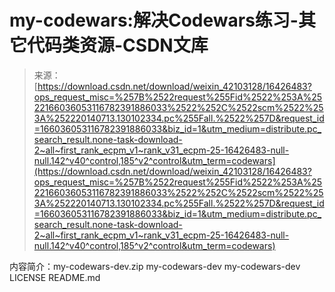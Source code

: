 <!--yml
category: codewars
date: 2022-08-13 11:31:59
-->

# my-codewars:解决Codewars练习-其它代码类资源-CSDN文库

> 来源：[https://download.csdn.net/download/weixin_42103128/16426483?ops_request_misc=%257B%2522request%255Fid%2522%253A%2522166036053116782391886033%2522%252C%2522scm%2522%253A%252220140713.130102334.pc%255Fall.%2522%257D&request_id=166036053116782391886033&biz_id=1&utm_medium=distribute.pc_search_result.none-task-download-2~all~first_rank_ecpm_v1~rank_v31_ecpm-25-16426483-null-null.142^v40^control,185^v2^control&utm_term=codewars](https://download.csdn.net/download/weixin_42103128/16426483?ops_request_misc=%257B%2522request%255Fid%2522%253A%2522166036053116782391886033%2522%252C%2522scm%2522%253A%252220140713.130102334.pc%255Fall.%2522%257D&request_id=166036053116782391886033&biz_id=1&utm_medium=distribute.pc_search_result.none-task-download-2~all~first_rank_ecpm_v1~rank_v31_ecpm-25-16426483-null-null.142^v40^control,185^v2^control&utm_term=codewars)

内容简介：my-codewars-dev.zip my-codewars-dev my-codewars-dev LICENSE README.md